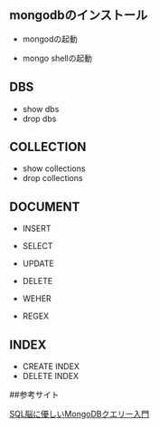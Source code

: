 ## mongodbのインストール

* mongodの起動

* mongo shellの起動

## DBS
* show dbs
* drop dbs

## COLLECTION
* show collections
* drop collections

## DOCUMENT
* INSERT

* SELECT

* UPDATE

* DELETE

* WEHER

* REGEX

## INDEX
* CREATE INDEX
* DELETE INDEX


##参考サイト

[SQL脳に優しいMongoDBクエリー入門](http://d.hatena.ne.jp/taka512/20110220/1298195574)


